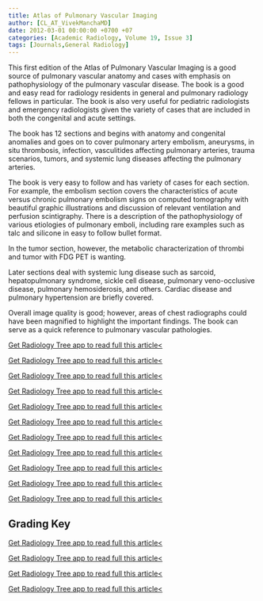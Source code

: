 ```yaml
---
title: Atlas of Pulmonary Vascular Imaging
author: [CL_AT_VivekManchaMD]
date: 2012-03-01 00:00:00 +0700 +07
categories: [Academic Radiology, Volume 19, Issue 3]
tags: [Journals,General Radiology]
---
```

This first edition of the Atlas of Pulmonary Vascular Imaging is a good source of pulmonary vascular anatomy and cases with emphasis on pathophysiology of the pulmonary vascular disease. The book is a good and easy read for radiology residents in general and pulmonary radiology fellows in particular. The book is also very useful for pediatric radiologists and emergency radiologists given the variety of cases that are included in both the congenital and acute settings.

The book has 12 sections and begins with anatomy and congenital anomalies and goes on to cover pulmonary artery embolism, aneurysms, in situ thrombosis, infection, vasculitides affecting pulmonary arteries, trauma scenarios, tumors, and systemic lung diseases affecting the pulmonary arteries.

The book is very easy to follow and has variety of cases for each section. For example, the embolism section covers the characteristics of acute versus chronic pulmonary embolism signs on computed tomography with beautiful graphic illustrations and discussion of relevant ventilation and perfusion scintigraphy. There is a description of the pathophysiology of various etiologies of pulmonary emboli, including rare examples such as talc and silicone in easy to follow bullet format.

In the tumor section, however, the metabolic characterization of thrombi and tumor with FDG PET is wanting.

Later sections deal with systemic lung disease such as sarcoid, hepatopulmonary syndrome, sickle cell disease, pulmonary veno-occlusive disease, pulmonary hemosiderosis, and others. Cardiac disease and pulmonary hypertension are briefly covered.

Overall image quality is good; however, areas of chest radiographs could have been magnified to highlight the important findings. The book can serve as a quick reference to pulmonary vascular pathologies.

[Get Radiology Tree app to read full this article<](https://clinicalpub.com/app)

[Get Radiology Tree app to read full this article<](https://clinicalpub.com/app)

[Get Radiology Tree app to read full this article<](https://clinicalpub.com/app)

[Get Radiology Tree app to read full this article<](https://clinicalpub.com/app)

[Get Radiology Tree app to read full this article<](https://clinicalpub.com/app)

[Get Radiology Tree app to read full this article<](https://clinicalpub.com/app)

[Get Radiology Tree app to read full this article<](https://clinicalpub.com/app)

[Get Radiology Tree app to read full this article<](https://clinicalpub.com/app)

[Get Radiology Tree app to read full this article<](https://clinicalpub.com/app)

[Get Radiology Tree app to read full this article<](https://clinicalpub.com/app)

[Get Radiology Tree app to read full this article<](https://clinicalpub.com/app)

## Grading Key

[Get Radiology Tree app to read full this article<](https://clinicalpub.com/app)

[Get Radiology Tree app to read full this article<](https://clinicalpub.com/app)

[Get Radiology Tree app to read full this article<](https://clinicalpub.com/app)

[Get Radiology Tree app to read full this article<](https://clinicalpub.com/app)